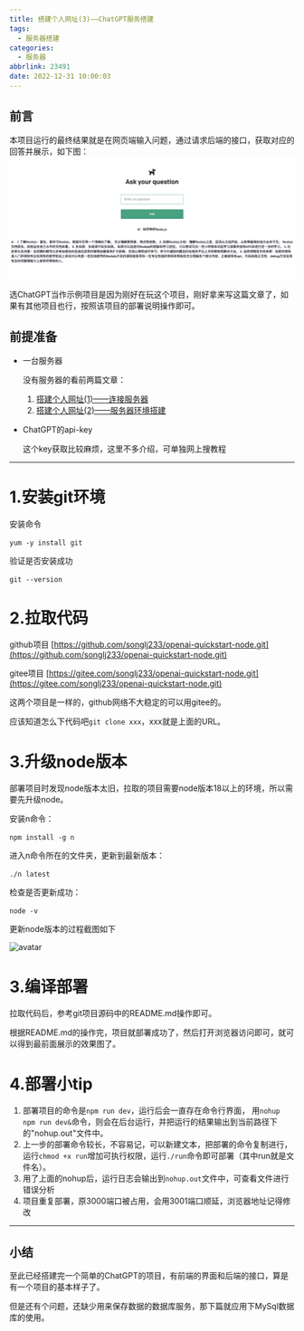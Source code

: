 ```yaml
---
title: 搭建个人网址(3)——ChatGPT服务搭建
tags:
  - 服务器搭建
categories:
  - 服务器
abbrlink: 23491
date: 2022-12-31 10:00:03
---
```


## 前言

本项目运行的最终结果就是在网页端输入问题，通过请求后端的接口，获取对应的回答并展示，如下图：
![avatar](../../pic/搭建服务器/ChatGPT服务搭建-运行截图.png)

选ChatGPT当作示例项目是因为刚好在玩这个项目，刚好拿来写这篇文章了，如果有其他项目也行，按照该项目的部署说明操作即可。

## 前提准备
- 一台服务器

  没有服务器的看前两篇文章：
   1. [搭建个人网址(1)——连接服务器](/28862)
   2. [搭建个人网址(2)——服务器环境搭建](/43379)
- ChatGPT的api-key
  
   这个key获取比较麻烦，这里不多介绍，可单独网上搜教程

---

# 1.安装git环境

安装命令

```yum -y install git```

验证是否安装成功

```git --version```

# 2.拉取代码
github项目
[https://github.com/songlj233/openai-quickstart-node.git](https://github.com/songlj233/openai-quickstart-node.git)

gitee项目
[https://gitee.com/songlj233/openai-quickstart-node.git](https://gitee.com/songlj233/openai-quickstart-node.git)

这两个项目是一样的，github网络不大稳定的可以用gitee的。

应该知道怎么下代码吧`git clone xxx`，xxx就是上面的URL。

# 3.升级node版本

部署项目时发现node版本太旧，拉取的项目需要node版本18以上的环境，所以需要先升级node。

安装n命令：

```npm install -g n```

进入n命令所在的文件夹，更新到最新版本：

```./n latest```

检查是否更新成功：

```node -v```

更新node版本的过程截图如下

![avatar](../../pic/搭建服务器/ChatGPT服务搭建-更新node版本.png)

# 3.编译部署
拉取代码后，参考git项目源码中的README.md操作即可。

根据README.md的操作完，项目就部署成功了，然后打开浏览器访问即可，就可以得到最前面展示的效果图了。

# 4.部署小tip
1. 部署项目的命令是`npm run dev`，运行后会一直存在命令行界面，
用`nohup npm run dev&`命令，则会在后台运行，并把运行的结果输出到当前路径下的"nohup.out"文件中。
2. 上一步的部署命令较长，不容易记，可以新建文本，把部署的命令复制进行，
运行`chmod +x run`增加可执行权限，运行`./run`命令即可部署（其中run就是文件名）。
3. 用了上面的nohup后，运行日志会输出到`nohup.out`文件中，可查看文件进行错误分析
4. 项目重复部署，原3000端口被占用，会用3001端口顺延，浏览器地址记得修改
--- 

## 小结

至此已经搭建完一个简单的ChatGPT的项目，有前端的界面和后端的接口，算是有一个项目的基本样子了。

但是还有个问题，还缺少用来保存数据的数据库服务，那下篇就应用下MySql数据库的使用。
